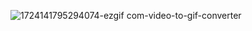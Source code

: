 
![1724141795294074-ezgif com-video-to-gif-converter](https://github.com/user-attachments/assets/34c70cec-b70a-4d08-8e57-d6204022cc53)

